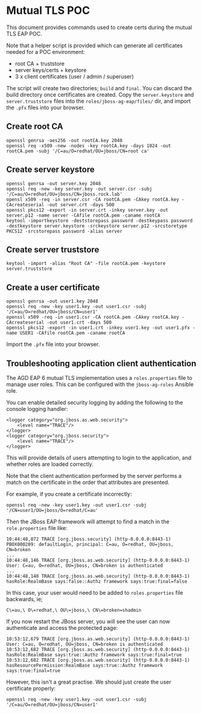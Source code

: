 # Mutual TLS POC

This document provides commands used to create certs during the mutual TLS EAP POC. 

Note that a helper script is provided which can generate all certificates needed for a POC environment:

* root CA + truststore
* server keys/certs + keystore
* 3 x client certificates (user / admin / superuser)

The script will create two directories; `build` and `final`. You can discard the build directory once certificates are created. Copy the `server.keystore` and `server.truststore` files into the `roles/jboss-ag-eap/files/` dir, and import the `.pfx` files into your browser.

## Create root CA
```
openssl genrsa -aes256 -out rootCA.key 2048
openssl req -x509 -new -nodes -key rootCA.key -days 1024 -out rootCA.pem -subj '/C=au/O=redhat/OU=jboss/CN=root ca'
```
## Create server keystore
```
openssl genrsa -out server.key 2048
openssl req -new -key server.key -out server.csr -subj '/C=au/O=redhat/OU=jboss/CN=jboss.rock.lab'
opensl x509 -req -in server.csr -CA rootCA.pem -CAkey rootCA.key -CAcreateserial -out server.crt -days 500
openssl pkcs12 -export -in server.crt -inkey server.key -out server.p12 -name server -CAfile rootCA.pem -caname rootCA
keytool -importkeystore -deststorepass password -destkeypass password -destkeystore server.keystore -srckeystore server.p12 -srcstoretype PKCS12 -srcstorepass password -alias server
```
## Create server truststore
```
keytool -import -alias "Root CA" -file rootCA.pem -keystore server.truststore
```
## Create a user certificate
```
openssl genrsa -out user1.key 2048
openssl req -new -key user1.key -out user1.csr -subj '/C=au/O=redhat/OU=jboss/CN=user1'
openssl x509 -req -in user1.csr -CA rootCA.pem -CAkey rootCA.key -CAcreateserial -out user1.crt -days 500
openssl pkcs12 -export -in user1.crt -inkey user1.key -out user1.pfx -name USER1 -CAfile rootCA.pem -caname rootCA
```
Import the `.pfx` file into your browser.

## Troubleshooting application client authentication

The AGD EAP 6 mutual TLS implementation uses a `roles.properties` file to manage user roles. This can be configured with the `jboss-ag-roles` Ansible role.

You can enable detailed security logging by adding the following to the console logging handler:
```
<logger category="org.jboss.as.web.security">
    <level name="TRACE"/>
</logger>
<logger category="org.jboss.security">
    <level name="TRACE"/>
</logger>
```
This will provide details of users attempting to login to the application, and whether roles are loaded correctly.

Note that the client authentication performed by the server performs a match on the certificate in the order that attributes are presented.

For example, if you create a certificate incorrectly:
```
openssl req -new -key user1.key -out user1.csr -subj '/CN=user1/OU=jboss/O=redhat/C=au'
```
Then the JBoss EAP framework will attempt to find a match in the `role.properties` file like:
```
10:44:48,072 TRACE [org.jboss.security] (http-0.0.0.0:8443-1) PBOX000209: defaultLogin, principal: C=au, O=redhat, OU=jboss, CN=broken
...
10:44:48,146 TRACE [org.jboss.as.web.security] (http-0.0.0.0:8443-1) User: C=au, O=redhat, OU=jboss, CN=broken is authenticated
...
10:44:48,148 TRACE [org.jboss.as.web.security] (http-0.0.0.0:8443-1) hasRole:RealmBase says:false::Authz framework says:true:final=false
```
In this case, your user would need to be added to `roles.properties` file backwards, ie;
```
C\=au,\ O\=redhat,\ OU\=jboss,\ CN\=broken=shadmin
```
If you now restart the JBoss server, you will see the user can now authenticate and access the protected page:
```
10:53:12,679 TRACE [org.jboss.as.web.security] (http-0.0.0.0:8443-1) User: C=au, O=redhat, OU=jboss, CN=broken is authenticated
10:53:12,682 TRACE [org.jboss.as.web.security] (http-0.0.0.0:8443-1) hasRole:RealmBase says:true::Authz framework says:true:final=true
10:53:12,682 TRACE [org.jboss.as.web.security] (http-0.0.0.0:8443-1) hasResourcePermission:RealmBase says:true::Authz framework says:true:final=true
```
However, this isn't a great practise. We should just create the user certificate properly:
```
openssl req -new -key user1.key -out user1.csr -subj '/C=au/O=redhat/OU=jboss/CN=user1'

```

